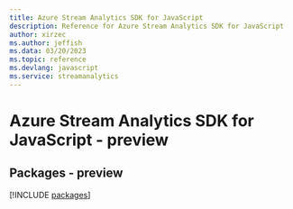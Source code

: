 ```yaml
---
title: Azure Stream Analytics SDK for JavaScript
description: Reference for Azure Stream Analytics SDK for JavaScript
author: xirzec
ms.author: jeffish
ms.data: 03/20/2023
ms.topic: reference
ms.devlang: javascript
ms.service: streamanalytics
---
```

# Azure Stream Analytics SDK for JavaScript - preview
## Packages - preview
[!INCLUDE [packages](stream-analytics-index.md)]